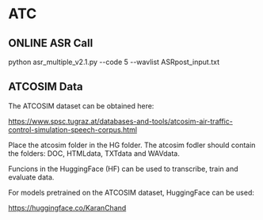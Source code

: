 # ATC

## ONLINE ASR Call
python asr_multiple_v2.1.py --code 5 --wavlist ASRpost_input.txt

## ATCOSIM Data
The ATCOSIM dataset can be obtained here:

https://www.spsc.tugraz.at/databases-and-tools/atcosim-air-traffic-control-simulation-speech-corpus.html

Place the atcosim folder in the HG folder. 
The atcosim fodler should contain the folders: DOC, HTMLdata, TXTdata and WAVdata.

Funcions in the HuggingFace (HF) can be used to transcribe, train and evaluate data.

For models pretrained on the ATCOSIM dataset, HuggingFace can be used:

https://huggingface.co/KaranChand

